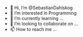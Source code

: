 - 👋 Hi, I’m @SebastianDahlskog
- 👀 I’m interested in Programming
- 🌱 I’m currently learning ...
- 💞️ I’m looking to collaborate on ...
- 📫 How to reach me ...

<!---
SebastianDahlskog/SebastianDahlskog is a ✨ special ✨ repository because its `README.md` (this file) appears on your GitHub profile.
You can click the Preview link to take a look at your changes.
--->
